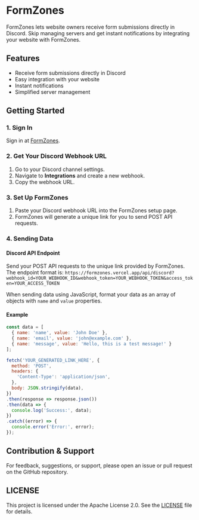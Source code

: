 # FormZones

FormZones lets website owners receive form submissions directly in Discord. Skip managing servers and get instant notifications by integrating your website with FormZones.

## Features

- Receive form submissions directly in Discord
- Easy integration with your website
- Instant notifications
- Simplified server management

## Getting Started

### 1. Sign In

Sign in at [FormZones](https://formzones.vercel.app).

### 2. Get Your Discord Webhook URL

1. Go to your Discord channel settings.
2. Navigate to **Integrations** and create a new webhook.
3. Copy the webhook URL.

### 3. Set Up FormZones

1. Paste your Discord webhook URL into the FormZones setup page.
2. FormZones will generate a unique link for you to send POST API requests.

### 4. Sending Data

#### Discord API Endpoint
Send your POST API requests to the unique link provided by FormZones. The endpoint format is:
```https://formzones.vercel.app/api/discord?webhook_id=YOUR_WEBHOOK_ID&webhook_token=YOUR_WEBHOOK_TOKEN&access_token=YOUR_ACCESS_TOKEN```

When sending data using JavaScript, format your data as an array of objects with `name` and `value` properties.

#### Example

```javascript
const data = [
  { name: 'name', value: 'John Doe' },
  { name: 'email', value: 'john@example.com' },
  { name: 'message', value: 'Hello, this is a test message!' }
];

fetch('YOUR_GENERATED_LINK_HERE', {
  method: 'POST',
  headers: {
    'Content-Type': 'application/json',
  },
  body: JSON.stringify(data),
})
.then(response => response.json())
.then(data => {
  console.log('Success:', data);
})
.catch((error) => {
  console.error('Error:', error);
});
```

## Contribution & Support

For feedback, suggestions, or support, please open an issue or pull request on the GitHub repository.

## LICENSE

This project is licensed under the Apache License 2.0. See the [LICENSE](https://github.com/thesyedbasim/formzones/blob/main/LICENSE) file for details.
